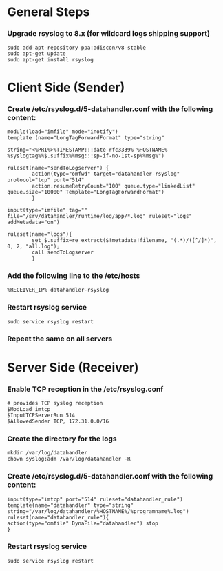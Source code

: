 # General Steps
### Upgrade rsyslog to 8.x (for wildcard logs shipping support)
```
sudo add-apt-repository ppa:adiscon/v8-stable
sudo apt-get update
sudo apt-get install rsyslog
```

# Client Side (Sender)

### Create /etc/rsyslog.d/5-datahandler.conf with the following content:
```
module(load="imfile" mode="inotify")
template (name="LongTagForwardFormat" type="string"

string="<%PRI%>%TIMESTAMP:::date-rfc3339% %HOSTNAME% %syslogtag%%$.suffix%%msg:::sp-if-no-1st-sp%%msg%")
 
ruleset(name="sendToLogserver") {
        action(type="omfwd" target="datahandler-rsyslog" protocol="tcp" port="514"
        action.resumeRetryCount="100" queue.type="linkedList" queue.size="10000" Template="LongTagForwardFormat")
        }
 
input(type="imfile" tag="" file="/srv/datahandler/runtime/log/app/*.log" ruleset="logs" addMetadata="on")
 
ruleset(name="logs"){
        set $.suffix=re_extract($!metadata!filename, "(.*)/([^/]*)", 0, 2, "all.log");
        call sendToLogserver
        }
```
### Add the following line to the /etc/hosts

```
%RECEIVER_IP% datahandler-rsyslog
```
### Restart rsyslog service

```
sudo service rsyslog restart
```

### Repeat the same on all servers
# Server Side (Receiver)
### Enable TCP reception in the /etc/rsyslog.conf
```
# provides TCP syslog reception
$ModLoad imtcp
$InputTCPServerRun 514
$AllowedSender TCP, 172.31.0.0/16
```
### Create the directory for the logs
```
mkdir /var/log/datahandler
chown syslog:adm /var/log/datahandler -R
```
### Create /etc/rsyslog.d/5-datahandler.conf with the following content:
```
input(type="imtcp" port="514" ruleset="datahandler_rule")
template(name="datahandler" type="string" string="/var/log/datahandler/%HOSTNAME%/%programname%.log")
ruleset(name="datahandler_rule"){
action(type="omfile" DynaFile="datahandler") stop
}
```
### Restart rsyslog service
```
sudo service rsyslog restart
```
